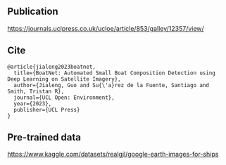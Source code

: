 ## Publication
https://journals.uclpress.co.uk/ucloe/article/853/galley/12357/view/


## Cite
```cite
@article{jialeng2023boatnet,
  title={BoatNet: Automated Small Boat Composition Detection using Deep Learning on Satellite Imagery},
  author={Jialeng, Guo and Su{\'a}rez de la Fuente, Santiago and Smith, Tristan R},
  journal={UCL Open: Environment},
  year={2023},
  publisher={UCL Press}
}
```

## Pre-trained data
https://www.kaggle.com/datasets/realgjl/google-earth-images-for-ships
